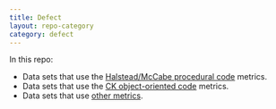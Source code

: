 ```yaml
---
title: Defect
layout: repo-category
category: defect
---
```


In this repo:

+ Data sets that use the 
  [Halstead/McCabe procedural code](mccabehalsted) metrics.
+ Data sets that use the [CK object-oriented  code](ck) metrics.
+ Data sets that use [other metrics](other-defect).
